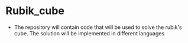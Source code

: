 # Rubik_cube

- The repository will contain code that will be used to solve the rubik's cube. The solution will be implemented in different languages
